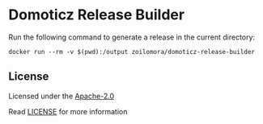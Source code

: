 # Domoticz Release Builder

Run the following command to generate a release in the current directory:

```shell script
docker run --rm -v $(pwd):/output zoilomora/domoticz-release-builder
```

## License
Licensed under the [Apache-2.0]

Read [LICENSE] for more information

[Apache-2.0]: https://opensource.org/licenses/Apache-2.0
[LICENSE]: LICENSE
